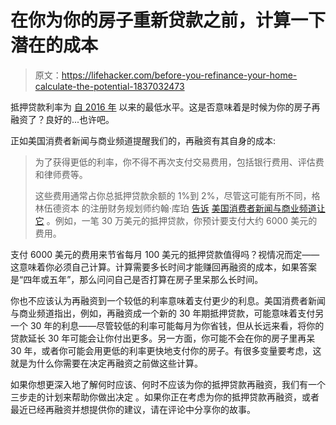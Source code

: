 # 在你为你的房子重新贷款之前，计算一下潜在的成本

> 原文：<https://lifehacker.com/before-you-refinance-your-home-calculate-the-potential-1837032473>

抵押贷款利率为 [自 2016 年](https://lifehacker.com/what-the-federal-reserve-interest-rate-cut-might-mean-f-1836790877) 以来的最低水平。这是否意味着是时候为你的房子再融资了？良好的...也许吧。



正如美国消费者新闻与商业频道提醒我们的，再融资有其自身的成本:

> 为了获得更低的利率，你不得不再次支付交易费用，包括银行费用、评估费和律师费等。
> 
> 这些费用通常占你总抵押贷款余额的 1%到 2%，尽管这可能有所不同，格林伍德资本 的注册财务规划师约翰·库珀 [告诉](https://greenwoodcapital.com/our-team/john-cooper/) [美国消费者新闻与商业频道让它](https://www.cnbc.com/make-it/) 。例如，一笔 30 万美元的抵押贷款，你预计要支付大约 6000 美元的费用。

支付 6000 美元的费用来节省每月 100 美元的抵押贷款值得吗？视情况而定——这意味着你必须自己计算。计算需要多长时间才能赚回再融资的成本，如果答案是“四年或五年”，那么问问自己是否打算在房子里呆那么长时间。

你也不应该认为再融资到一个较低的利率意味着支付更少的利息。美国消费者新闻与商业频道指出，例如，再融资成一个新的 30 年期抵押贷款，可能意味着支付另一个 30 年的利息——尽管较低的利率可能每月为你省钱，但从长远来看，将你的贷款延长 30 年可能会让你付出更多。另一方面，你可能不会在你的房子里再呆 30 年，或者你可能会用更低的利率更快地支付你的房子。有很多变量要考虑，这就是为什么你需要在决定再融资之前做这些计算。

如果你想更深入地了解何时应该、何时不应该为你的抵押贷款再融资，我们有一个三步走的计划来帮助你做出决定 。如果你正在考虑为你的抵押贷款再融资，或者最近已经再融资并想提供你的建议，请在评论中分享你的故事。